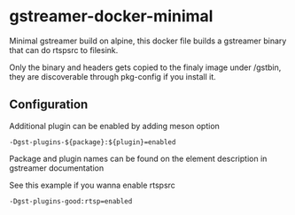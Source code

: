 
# gstreamer-docker-minimal

Minimal gstreamer build on alpine, this docker file builds a gstreamer binary that can do rtspsrc to filesink.

Only the binary and headers gets copied to the finaly image under /gstbin, they are discoverable through pkg-config if you install it.

## Configuration

Additional plugin can be enabled by adding meson option

```
-Dgst-plugins-${package}:${plugin}=enabled 
```

Package and plugin names can be found on the element description in gstreamer documentation

See this example if you wanna enable rtspsrc

```
-Dgst-plugins-good:rtsp=enabled
```
